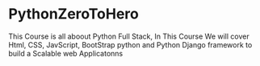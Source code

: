 # PythonZeroToHero
This Course is all aboout Python Full Stack, In This Course We will cover Html, CSS, JavScript, BootStrap python and Python Django framework to build a Scalable web Applicatonns
